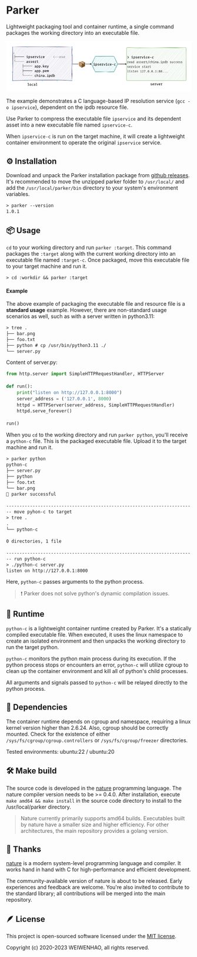 # Parker

Lightweight packaging tool and container runtime, a single command packages the working directory into an executable file.

![](https://raw.githubusercontent.com/weiwenhao/pictures/main/blogs20230922113619.png)


The example demonstrates a C language-based IP resolution service (`gcc -o ipservice`), dependent on the ipdb resource file.

Use Parker to compress the executable file `ipservice` and its dependent asset into a new executable file named `ipservice-c`.

When `ipservice-c` is run on the target machine, it will create a lightweight container environment to operate the original `ipservice` service.

## ⚙️ Installation

Download and unpack the Parker installation package from [github releases](https://github.com/weiwenhao/parker/releases). It's recommended to move the unzipped parker folder to `/usr/local/` and add the `/usr/local/parker/bin` directory to your system's environment variables.

```
> parker --version
1.0.1
```

## 📦 Usage

`cd` to your working directory and run `parker :target`. This command packages the `:target` along with the current working directory into an executable file named `:target-c`. Once packaged, move this executable file to your target machine and run it.

```
> cd :workdir && parker :target
```

#### Example

The above example of packaging the executable file and resource file is a **standard usage** example. However, there are non-standard usage scenarios as well, such as with a server written in python3.11:

```
> tree .
├── bar.png
├── foo.txt
├── python # cp /usr/bin/python3.11 ./
└── server.py
```

Content of server.py:

```python
from http.server import SimpleHTTPRequestHandler, HTTPServer

def run():
    print("listen on http://127.0.0.1:8000")
    server_address = ('127.0.0.1', 8000)
    httpd = HTTPServer(server_address, SimpleHTTPRequestHandler)
    httpd.serve_forever()

run()
```

When you `cd` to the working directory and run `parker python`, you'll receive a `python-c` file. This is the packaged executable file. Upload it to the target machine and run it.

```
> parker python
python-c
├── server.py
├── python
├── foo.txt
└── bar.png
🍻 parker successful

------------------------------------------------------------------------ move pyhon-c to target
> tree .
.
└── python-c

0 directories, 1 file

------------------------------------------------------------------------ run python-c
> ./python-c server.py
listen on http://127.0.0.1:8000
```

Here, `python-c` passes arguments to the python process.

> ❗️ Parker does not solve python's dynamic compilation issues.

## 🚢 Runtime

`python-c` is a lightweight container runtime created by Parker. It's a statically compiled executable file. When executed, it uses the linux namespace to create an isolated environment and then unpacks the working directory to run the target python.

`python-c` monitors the python main process during its execution. If the python process stops or encounters an error, `python-c` will utilize cgroup to clean up the container environment and kill all of python's child processes.

All arguments and signals passed to `python-c` will be relayed directly to the python process.

## 🐧 Dependencies

The container runtime depends on cgroup and namespace, requiring a linux kernel version higher than 2.6.24. Also, cgroup should be correctly mounted. Check for the existence of either `/sys/fs/cgroup/cgroup.controllers` or `/sys/fs/cgroup/freezer` directories.

Tested environments: ubuntu:22 / ubuntu:20

## 🛠️ Make build

The source code is developed in the [nature](https://github.com/nature-lang/nature) programming language. The nature compiler version needs to be >= 0.4.0. After installation, execute `make amd64 && make install` in the source code directory to install to the /usr/local/parker directory.

> Nature currently primarily supports amd64 builds. Executables built by nature have a smaller size and higher efficiency. For other architectures, the main repository provides a golang version.

## 🎉 Thanks

[nature](https://github.com/nature-lang/nature) is a modern system-level programming language and compiler. It works hand in hand with C for high-performance and efficient development.

The community-available version of nature is about to be released. Early experiences and feedback are welcome. You're also invited to contribute to the standard library; all contributions will be merged into the main repository.

## 🪶 License

This project is open-sourced software licensed under the [MIT license](https://opensource.org/licenses/MIT).

Copyright (c) 2020-2023 WEIWENHAO, all rights reserved.
